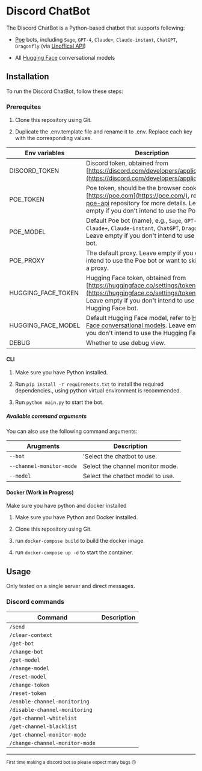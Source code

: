 # Discord ChatBot

The Discord ChatBot is a Python-based chatbot that supports following:

- [Poe](https://poe.com/) bots, including `Sage`, `GPT-4`, `Claude+`, `Claude-instant`, `ChatGPT`, `Dragonfly` (via [Unoffical API](https://github.com/ading2210/poe-api))

- All [Hugging Face](https://huggingface.co/models?pipeline_tag=conversational) conversational models

## Installation

To run the Discord ChatBot, follow these steps:

### Prerequites

1. Clone this repository using Git.

2. Duplicate the .env.template file and rename it to .env. Replace each key with the corresponding values.

| Env variables      | Description                                                                                                                                                                                                                |
| ------------------ | -------------------------------------------------------------------------------------------------------------------------------------------------------------------------------------------------------------------------- |
| DISCORD_TOKEN      | Discord token, obtained from [https://discord.com/developers/applications](https://discord.com/developers/applications).                                                                                                   |
| POE_TOKEN          | Poe token, should be the browser cookie for [https://poe.com](https://poe.com/), refer to [poe-api](https://github.com/ading2210/poe-api) repository for more details. Leave empty if you don't intend to use the Poe bot. |
| POE_MODEL          | Default Poe bot (name), e.g., `Sage`, `GPT-4`, `Claude+`, `Claude-instant`, `ChatGPT`, `Dragonfly`. Leave empty if you don't intend to use the Poe bot.                                                                    |
| POE_PROXY          | The default proxy. Leave empty if you don't intend to use the Poe bot or want to skip using a proxy.                                                                                                                       |
| HUGGING_FACE_TOKEN | Hugging Face token, obtained from [https://huggingface.co/settings/tokens](https://huggingface.co/settings/tokens). Leave empty if you don't intend to use the Hugging Face bot.                                           |
| HUGGING_FACE_MODEL | Default Hugging Face model, refer to [Hugging Face conversational models](https://huggingface.co/models?pipeline_tag=conversational). Leave empty if you don't intend to use the Hugging Face bot.                         |
| DEBUG              | Whether to use debug view.                                                                                                                                                                                                 |

#### CLI

1. Make sure you have Python installed.

2. Run `pip install -r requirements.txt` to install the required dependencies., using python virtual environment is recommended.

3. Run `python main.py` to start the bot.

##### Available command arguments

You can also use the following command arguments:

| Arugments                | Description                      |
| ------------------------ | -------------------------------- |
| `--bot`                  | 'Select the chatbot to use.      |
| `--channel-monitor-mode` | Select the channel monitor mode. |
| `--model`                | Select the chatbot model to use. |

#### Docker (Work in Progress)

Make sure you have python and docker installed

1. Make sure you have Python and Docker installed.

2. Clone this repository using Git.

3. run `docker-compose build` to build the docker image.

4. run `docker-compose up -d` to start the container.

## Usage

Only tested on a single server and direct messages.

### Discord commands

| Command                        | Description |
| ------------------------------ | ----------- |
| `/send`                        |             |
| `/clear-context`               |             |
| `/get-bot`                     |             |
| `/change-bot`                  |             |
| `/get-model`                   |             |
| `/change-model`                |             |
| `/reset-model`                 |             |
| `/change-token`                |             |
| `/reset-token`                 |             |
| `/enable-channel-monitoring`   |             |
| `/disable-channel-monitoring`  |             |
| `/get-channel-whitelist`       |             |
| `/get-channel-blacklist`       |             |
| `/get-channel-monitor-mode`    |             |
| `/change-channel-monitor-mode` |             |

---

<sub>First time making a discord bot so please expect many bugs 🙃</sub>
